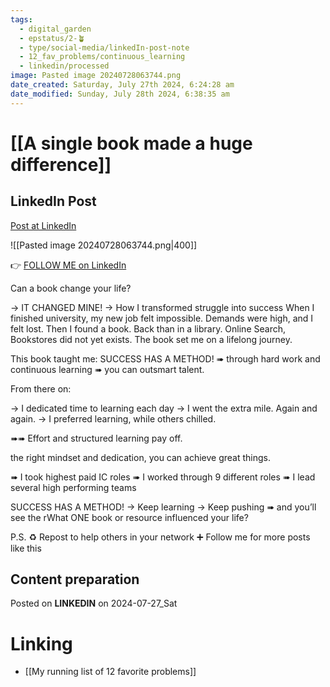 ```yaml
---
tags:
  - digital_garden
  - epstatus/2-🪴
  - type/social-media/linkedIn-post-note
  - 12_fav_problems/continuous_learning
  - linkedin/processed
image: Pasted image 20240728063744.png
date_created: Saturday, July 27th 2024, 6:24:28 am
date_modified: Sunday, July 28th 2024, 6:38:35 am
---
```

# [[A single book made a huge difference]]
## LinkedIn Post
[Post at LinkedIn](https://www.linkedin.com/posts/sebastiankamilli_can-a-book-change-your-life-it-changed-activity-7222840563220258816-b5a6?utm_source=share&utm_medium=member_desktop)

![[Pasted image 20240728063744.png|400]]

👉 [FOLLOW ME on LinkedIn](https://www.linkedin.com/comm/mynetwork/discovery-see-all?usecase=PEOPLE_FOLLOWS&followMember=sebastiankamilli)

Can a book change your life?

→ IT CHANGED MINE!
→ How I transformed struggle into success
When I finished university, my new job felt impossible. 
Demands were high, and I felt lost. 
Then I found a book.
Back than in a library. 
Online Search, Bookstores did not yet exists.
The book set me on a lifelong journey.


This book taught me: SUCCESS HAS A METHOD!
➠ through hard work and continuous learning
➠  you can outsmart talent.

From there on:

→ I dedicated time to learning each day
→ I went the extra mile. Again and again.
→ I preferred learning, while others chilled.

➠➠ Effort and structured learning pay off.

the right mindset and dedication,
you can achieve great things.

➠ I took highest paid IC roles
➠ I worked through 9 different roles 
➠ I lead several high performing teams


SUCCESS HAS A METHOD!
→ Keep learning
→ Keep pushing
➠ and you’ll see the rWhat ONE book or resource influenced your life? 

P.S. 
♻ Repost to help others in your network
➕ Follow me for more posts like this

## Content preparation



Posted on **LINKEDIN** on 2024-07-27_Sat
# Linking
+ [[My running list of 12 favorite problems]]